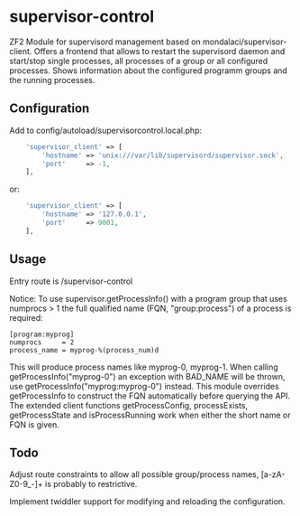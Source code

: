 supervisor-control
==================

ZF2 Module for supervisord management based on mondalaci/supervisor-client.
Offers a frontend that allows to restart the supervisord daemon and start/stop
single processes, all processes of a group or all configured processes. Shows
information about the configured programm groups and the running processes.

Configuration
-------------

Add to config/autoload/supervisorcontrol.local.php:
```php
    'supervisor_client' => [
        'hostname' => 'unix:///var/lib/supervisord/supervisor.sock',
        'port'     => -1,
    ],
```

or:
```php
    'supervisor_client' => [
        'hostname' => '127.0.0.1',
        'port'     => 9001,
    ],
```

Usage
-----

Entry route is /supervisor-control

Notice: To use supervisor.getProcessInfo() with a program group that uses
numprocs > 1 the full qualified name (FQN, "group:process") of a process
is required:
```
[program:myprog]
numprocs     = 2
process_name = myprog-%(process_num)d
````
This will produce process names like myprog-0, myprog-1. When calling
getProcessInfo("myprog-0") an exception with BAD_NAME will be thrown,
use getProcessInfo("myprog:myprog-0") instead.
This module overrides getProcessInfo to construct the FQN automatically before
querying the API. The extended client functions getProcessConfig, processExists,
getProcessState and isProcessRunning work when either the short name or FQN is
given.

Todo
----

Adjust route constraints to allow all possible group/process names,
[a-zA-Z0-9_-]+ is probably to restrictive.

Implement twiddler support for modifying and reloading the configuration.
